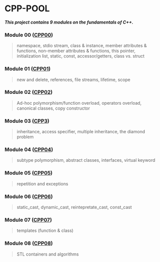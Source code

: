 # CPP-POOL
***This project contains 9 modules on the fundamentals of C++.***

### Module 00 ([CPP00](https://github.com/LiLZ4CK/CPP-POOL/tree/master/day00)) 

> namespace, stdio stream, class & instance, member attributes & functions, non-member attributes & functions, this pointer, initialization list, static, const, accessor/getters, class vs. struct

### Module 01 ([CPP01](https://github.com/LiLZ4CK/CPP-POOL/tree/master/day01))

> new and delete, references, file streams, lifetime, scope

### Module 02 ([CPP02](https://github.com/LiLZ4CK/CPP-POOL/tree/master/day02))

> Ad-hoc polymorphism/function overload, operators overload, canonical classes, copy constructor

### Module 03 ([CPP3](https://github.com/LiLZ4CK/CPP-POOL/tree/master/day03))

> inheritance, access specifier, multiple inheritance, the diamond problem

### Module 04 ([CPP04](https://github.com/LiLZ4CK/CPP-POOL/tree/master/day04))

> subtype polymorphism, abstract classes, interfaces, virtual keyword

### Module 05 ([CPP05](https://github.com/LiLZ4CK/CPP-POOL/tree/master/day05))

> repetition and exceptions

### Module 06 ([CPP06](https://github.com/LiLZ4CK/CPP-POOL/tree/master/day06))

> static_cast, dynamic_cast, reintepretate_cast, const_cast

### Module 07 ([CPP07](https://github.com/LiLZ4CK/CPP-POOL/tree/master/day07))

> templates (function & class)

### Module 08 ([CPP08](https://github.com/LiLZ4CK/CPP-POOL/tree/master/day08))

> STL containers and algorithms
